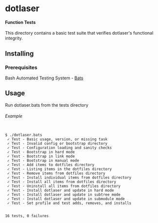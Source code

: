 # dotlaser

#### Function Tests

This directory contains a basic test suite that verifies dotlaser's functional integrity.

## Installing

### Prerequisites

Bash Automated Testing System - [Bats](https://github.com/sstephenson/bats)

## Usage

Run dotlaser.bats from the tests directory

###### Example
<code>
$ ./dotlaser.bats   
 ✓ Test - Basic usage, version, or missing task  
 ✓ Test - Invalid config or bootstrap directory  
 ✓ Test - Configuration loading and sanity checks  
 ✓ Test - Bootstrap in hard mode  
 ✓ Test - Bootstrap in link mode  
 ✓ Test - Bootstrap in manual mode  
 ✓ Test - Add items to dotfiles directory  
 ✓ Test - Listing items in the dotfiles directory  
 ✓ Test - Remove items from dotfiles directory  
 ✓ Test - Install individual items from dotfiles directory  
 ✓ Test - Install all items from dotfiles directory  
 ✓ Test - Uninstall all items from dotfiles directory  
 ✓ Test - Install dotlaser and update in hard mode  
 ✓ Test - Install dotlaser and update in subtree mode  
 ✓ Test - Install dotlaser and update in submodule mode  
 ✓ Test - Set profile and test adds, removes, and installs  
  
16 tests, 0 failures  
</code>  

